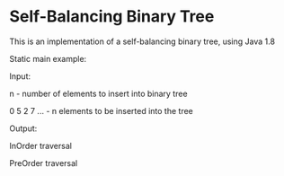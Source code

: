 # Self-Balancing Binary Tree

This is an implementation of a self-balancing binary tree, using Java 1.8

Static main example:


Input:


n - number of elements to insert into binary tree

0 5 2 7 ... - n elements to be inserted into the tree



Output:


InOrder traversal

PreOrder traversal
